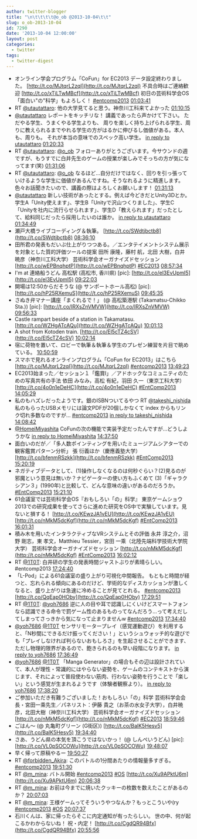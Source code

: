 ```yaml
---
author: twitter-blogger
title: "\n\t\t\t\t@o_ob @2013-10-04\t\t"
slug: o_ob-2013-10-04
id: 7290
date: '2013-10-04 12:00:00'
layout: post
categories:
  - twitter
tags:
  - twitter-digest
---
```


*   オンライン学会プログラム「CoFun」for EC2013 データ設定終わりました。 [http://t.co/MJtqrL2zqI](http://t.co/MJtqrL2zqI) 不具合時はご連絡歓迎 [http://t.co/xTiLTwMBcf](http://t.co/xTiLTwMBcf) 初日の芸術科学会OS「面白い"の"科学」もよろしく！ [#entcomp2013](http://search.twitter.com/search?q=%23entcomp2013) [01:03:41](http://twitter.com/o_ob/statuses/385797310287867904)
*   RT [@utautattaro](http://twitter.com/utautattaro): 他の大学見てると思う。神奈川工科来てよかった [01:10:15](http://twitter.com/o_ob/statuses/385798965611864064)
*   [@utautattaro](http://twitter.com/utautattaro) レポートをキッチリな！ 講義であったら声かけて下さい。 ただやる学生、うまくやる学生よりも、 周りを楽しく持ち上げられる学生、周りに教えられるまでやれる学生の方がはるかに伸びるし価値がある。本人も、周りも。 それが本当の意味でのスペック高い学生。 [in reply to utautattaro](http://twitter.com/utautattaro/statuses/385799851478228992) [01:20:33](http://twitter.com/o_ob/statuses/385801556429254657)
*   RT [@utautattaro](http://twitter.com/utautattaro): [@o_ob](http://twitter.com/o_ob) フォローありがとうございます。今サウンドの週ですが、もうすでに白井先生のゲームの授業が楽しみでそっちの方が気になってます(笑) [01:31:06](http://twitter.com/o_ob/statuses/385804209334927361)
*   RT [@utautattaro](http://twitter.com/utautattaro): [@o_ob](http://twitter.com/o_ob) なるほど…自分だけではなく、回りを引っ張っていけるような学生に価値があるんですね。そうなれるように精進します。 色々お話聞きたいので、講義の際はよろしくお願いします！ [01:31:13](http://twitter.com/o_ob/statuses/385804240607653889)
*   [@utautattaro](http://twitter.com/utautattaro) 新しい技術があったとする。例えば今どきだとUnity3Dとか。学生A「Unity使えます」、学生B「Unityで沢山つくりました」、学生C「Unityを社内に流行らせられます」、学生D「教えられます」だったとして、給料同じだったら採用したいのは誰か。 [in reply to utautattaro](http://twitter.com/utautattaro/statuses/385803721839362048) [01:34:49](http://twitter.com/o_ob/statuses/385805144740200448)
*   瀬戸大橋ライブコーディング＆執筆。 [http://t.co/SWdtjbctb8](http://t.co/SWdtjbctb8) [08:36:10](http://twitter.com/o_ob/statuses/385911183548493824)
*   田所君の発表もだいぶ仕上がりつつある。／エンタテイメントシステム展示を対象とした質的評価ツールの提案 田所 康隆，藤村 航，北田 大樹，白井 暁彦（神奈川工科大学） 芸術科学会オーガナイズドセッション [http://t.co/wEPBnqhptP](http://t.co/wEPBnqhptP) [#EC2013](http://search.twitter.com/search?q=%23EC2013) [08:57:34](http://twitter.com/o_ob/statuses/385916569475231744)
*   I'm at 連絡船うどん 高松駅 (高松市, 香川県) [pic]: [http://t.co/el3EvUpmI5](http://t.co/el3EvUpmI5) [09:22:03](http://twitter.com/o_ob/statuses/385922729872224256)
*   開場は12:50からだそうな (@ サンポートホール高松) [pic]: [http://t.co/hP25RXemuS](http://t.co/hP25RXemuS) [09:45:35](http://twitter.com/o_ob/statuses/385928650337828864)
*   さぬき弁マナー講座「まくれるで！」 (@ 高松築港駅 (Takamatsu-Chikko Sta.)) [pic]: [http://t.co/IRXsZnVMVW](http://t.co/IRXsZnVMVW) [09:56:33](http://twitter.com/o_ob/statuses/385931411808870402)
*   Castle rampart beside of a station in Takamatasu. [http://t.co/WZHgATcAQu](http://t.co/WZHgATcAQu) [10:01:13](http://twitter.com/o_ob/statuses/385932584439398402)
*   A shot from Kotoden train. [http://t.co/El5cTZ4cSV](http://t.co/El5cTZ4cSV) [10:02:14](http://twitter.com/o_ob/statuses/385932841860599808)
*   宿に荷物を置いて、ロビーで執筆＆執筆＆学生のプレゼン練習を片目で眺めている。 [10:50:59](http://twitter.com/o_ob/statuses/385945112246620160)
*   スマホで見れるオンラインプログラム「CoFun for EC2013」はこちら [http://t.co/MJtqrL2zqI](http://t.co/MJtqrL2zqI) [#entcomp2013](http://search.twitter.com/search?q=%23entcomp2013) [13:49:23](http://twitter.com/o_ob/statuses/385990006415712256)
*   EC2013始まった／セッション１「鑑賞Ⅰ」／アドホックなコミュニティのための写真共有の手法 依田 みなみ，高松 有紀，羽田 久一（東京工科大学） [http://t.co/4o0n1eDeHC](http://t.co/4o0n1eDeHC) [#EntComp2013](http://search.twitter.com/search?q=%23EntComp2013) [14:05:29](http://twitter.com/o_ob/statuses/385994057693945856)
*   私のもハズレだったようです。銀のISBNついてるやつ RT [@takeshi_nishida](http://twitter.com/takeshi_nishida) 私のもらったUSBメモリには論文PDFが20個しかなくて index からもリンク切れ多数なのですが… [#entcomp2013](http://search.twitter.com/search?q=%23entcomp2013) [in reply to takeshi_nishida](http://twitter.com/takeshi_nishida/statuses/385993439050866688) [14:08:42](http://twitter.com/o_ob/statuses/385994868582916097)
*   [@HomeiMiyashita](http://twitter.com/HomeiMiyashita) CoFunの次の機能で実装予定だったんですが…どうしようかな [in reply to HomeiMiyashita](http://twitter.com/HomeiMiyashita/statuses/385999723129487360) [14:37:50](http://twitter.com/o_ob/statuses/386002200587010049)
*   面白いのだが／「多人数ポインティングを用いたミュージアムシアターでの観客鑑賞パターン分析」 張 衍義ほか（慶應義塾大学） [http://t.co/bfenmRSzkk](http://t.co/bfenmRSzkk) [#EntComp2013](http://search.twitter.com/search?q=%23EntComp2013) [15:20:19](http://twitter.com/o_ob/statuses/386012889804333056)
*   ネガティブデータとして、(1)操作しなくなるのは何秒ぐらい？(2)見るのが邪魔という意見は無いか？ナビゲーターの使い方もふくめて (3)「ギャラクシアン３」(1990年)と比較して、どんな意味の違いがあるのだろうか。 [#EntComp2013](http://search.twitter.com/search?q=%23EntComp2013) [15:21:10](http://twitter.com/o_ob/statuses/386013104674328576)
*   61会議室では芸術科学会OS『おもしろい「の」科学』 東京ゲームショウ2013での研究成果を使ってさらに進めた研究をOS中で実験しています。見ないと損する！ [http://t.co/KEwzJA1vEU](http://t.co/KEwzJA1vEU) [http://t.co/nMkM5dcKgf](http://t.co/nMkM5dcKgf) [#EntComp2013](http://search.twitter.com/search?q=%23EntComp2013) [16:01:31](http://twitter.com/o_ob/statuses/386023257175896064)
*   積み木を用いたインタラクティブなVRシステムとその評価 永井 淳之介，沼野 剛志，東 孝文，Matthieu Tessier，宮田 一乘（北陸先端科学技術大学院大学） 芸術科学会オーガナイズドセッション [http://t.co/nMkM5dcKgf](http://t.co/nMkM5dcKgf) [#EntComp2013](http://search.twitter.com/search?q=%23EntComp2013) [16:02:12](http://twitter.com/o_ob/statuses/386023429716967424)
*   RT [@1T0T](http://twitter.com/1T0T): 白井研の学生の発表時間ジャストぶりが素晴らしい。#entcomp2013 [17:24:40](http://twitter.com/o_ob/statuses/386044184320163840)
*   「L-Pod」による61会議室の盛り上がり可視化中間報告。 もともと時間が経つと、忘れられる傾向にあるのだけど、学術的なディスカッションが激しくなると、盛り上がりは急速に冷めることが見てとれる。 [#entcomp2013](http://search.twitter.com/search?q=%23entcomp2013) [http://t.co/QqEap0HOby](http://t.co/QqEap0HOby) [17:29:51](http://twitter.com/o_ob/statuses/386045486588633088)
*   RT [@1T0T](http://twitter.com/1T0T): [@yoh7686](http://twitter.com/yoh7686) 逆に人の目や耳で認識しにくいけどスマートフォンなら認識できる命令で罰ゲーム性のあるものってなんだろう…って考えだしてしまってさっきから気になって止まりませんw [#entcomp2013](http://search.twitter.com/search?q=%23entcomp2013) [17:34:40](http://twitter.com/o_ob/statuses/386046701036789760)
*   [@yoh7686](http://twitter.com/yoh7686) [@1T0T](http://twitter.com/1T0T) センサリモータープレイ（感覚運動遊び）を利用すると、「N秒間にできるだけ振ってください！」というシュウォッチ的な遊びでも「プレイしなければ判らないおもしろさ」を生起させることができます、ただし物理的限界があるので、飽きられるのも早い段階になります。 [in reply to yoh7686](http://twitter.com/yoh7686/statuses/386045616914067457) [17:36:49](http://twitter.com/o_ob/statuses/386047242160705537)
*   [@yoh7686](http://twitter.com/yoh7686) [@1T0T](http://twitter.com/1T0T) 「Manga Generator」の場合もその辺は設計されていて、本人が理性・常識的にはやらない姿勢を、ゲームのコンテキストから演じます、それによって普段使わない筋肉、行わない姿勢を行うことで「楽しい」という感覚が生まれるようです（体験者観察より）。 [in reply to yoh7686](http://twitter.com/yoh7686/statuses/386045616914067457) [17:38:20](http://twitter.com/o_ob/statuses/386047624018530304)
*   ご参加いただき有難うございました！おもしろい「の」科学 芸術科学会会長・宮田一乘先生／パネリスト：伊藤 貴之（お茶の水女子大学），白井暁彦，北田大樹（神奈川工科大学） 芸術科学会オーガナイズドセッション [http://t.co/nMkM5dcKgf](http://t.co/nMkM5dcKgf) [#EC2013](http://search.twitter.com/search?q=%23EC2013) [18:59:46](http://twitter.com/o_ob/statuses/386068117744402432)
*   ごはん～ (@ 丸亀町グリーン (G街区)) [http://t.co/BalK5Hesv5](http://t.co/BalK5Hesv5) [19:34:40](http://twitter.com/o_ob/statuses/386076900176953344)
*   さあ、うどん県の本気を頂こうではないかっ！ (@ しんぺいうどん) [pic]: [http://t.co/VL0pSOCOWu](http://t.co/VL0pSOCOWu) [19:48:07](http://twitter.com/o_ob/statuses/386080285609455616)
*   早く帰って原稿やるー [19:50:27](http://twitter.com/o_ob/statuses/386080871624626176)
*   RT [@forbidden_Akira](http://twitter.com/forbidden_Akira): このバトルの1分間あたりの情報量多すぎる。 [#entcomp2013](http://search.twitter.com/search?q=%23entcomp2013) [19:51:30](http://twitter.com/o_ob/statuses/386081134234173440)
*   RT [@m_mina](http://twitter.com/m_mina): バトル開始 [#entcomp2013](http://search.twitter.com/search?q=%23entcomp2013) [#OS](http://search.twitter.com/search?q=%23OS) [http://t.co/Xu9APktU6m](http://t.co/Xu9APktU6m) [20:06:38](http://twitter.com/o_ob/statuses/386084945925386240)
*   RT [@m_mina](http://twitter.com/m_mina): お前は今までに焼いたクッキーの枚数を数えたことがあるのか？ [20:07:03](http://twitter.com/o_ob/statuses/386085048476123136)
*   RT [@m_mina](http://twitter.com/m_mina): 王様ゲームってそういうやつなんか？もっとこういや(ry [#entcomp2013](http://search.twitter.com/search?q=%23entcomp2013) [#OS](http://search.twitter.com/search?q=%23OS) [20:07:37](http://twitter.com/o_ob/statuses/386085193024417792)
*   石川くんは、家に帰ったらそこに内定通知が有ったらしい。 世の中、何が起こるかわからないね！ 祝・内定！ [http://t.co/CgdQR94Bfx](http://t.co/CgdQR94Bfx) [20:55:56](http://twitter.com/o_ob/statuses/386097352773099520)